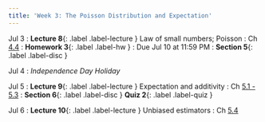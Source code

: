 ```yaml
---
title: 'Week 3: The Poisson Distribution and Expectation'
---
```


Jul 3
: **Lecture 8**{: .label .label-lecture } Law of small numbers; Poisson
    : Ch [4.4](http://stat88.org/textbook/content/Chapter_04/04_The_Poisson_Distribution.html)
: **Homework 3**{: .label .label-hw }
    : Due Jul 10 at 11:59 PM
: **Section 5**{: .label .label-disc }

Jul 4
: *Independence Day Holiday*


Jul 5
: **Lecture 9**{: .label .label-lecture } Expectation and additivity
    : Ch [5.1 - 5.3](http://stat88.org/textbook/content/Chapter_05/00_Expectation.html)
: **Section 6**{: .label .label-disc } **Quiz 2**{: .label .label-quiz }

Jul 6
: **Lecture 10**{: .label .label-lecture } Unbiased estimators
    : Ch [5.4](http://stat88.org/textbook/content/Chapter_05/04_Unbiased_Estimators.html)